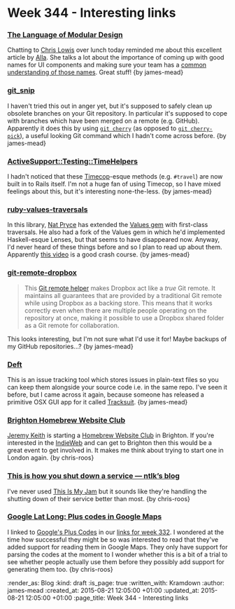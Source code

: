 Week 344 - Interesting links
============================

### [The Language of Modular Design](http://alistapart.com/article/language-of-modular-design)

Chatting to [Chris Lowis](http://chrislowis.co.uk) over lunch today reminded me about this excellent article by [Alla](http://www.craftui.com/). She talks a lot about the importance of coming up with good names for UI components and making sure your team has a [common understanding of those names](http://martinfowler.com/bliki/UbiquitousLanguage.html). Great stuff! {by james-mead}


### [git_snip](https://github.com/htanata/git_snip)

I haven't tried this out in anger yet, but it's supposed to safely clean up obsolete branches on your Git repository. In particular it's supposed to cope with branches which have been merged on a remote (e.g. GitHub). Apparently it does this by using [`git cherry`](https://www.kernel.org/pub/software/scm/git/docs/git-cherry.html) (as opposed to [`git cherry-pick`](https://www.kernel.org/pub/software/scm/git/docs/git-cherry-pick.html)), a useful looking Git command which I hadn't come across before. {by james-mead}


### [ActiveSupport::Testing::TimeHelpers](http://api.rubyonrails.org/classes/ActiveSupport/Testing/TimeHelpers.html)

I hadn't noticed that these [Timecop](https://github.com/travisjeffery/timecop)-esque methods (e.g. `#travel`) are now built in to Rails itself. I'm not a huge fan of using Timecop, so I have mixed feelings about this, but it's interesting none-the-less. {by james-mead}


### [ruby-values-traversals](https://github.com/npryce/ruby-values-traversals)

In this library, [Nat Pryce](http://www.natpryce.com/) has extended the [Values gem](https://github.com/tcrayford/Values) with first-class traversals. He also had a fork of the Values gem in which he'd implemented Haskell-esque Lenses, but that seems to have disappeared now. Anyway, I'd never heard of these things before and so I plan to read up about them. Apparently [this video](https://www.youtube.com/watch?v=cefnmjtAolY) is a good crash course. {by james-mead}


### [git-remote-dropbox](https://git.io/dropbox)

> This [Git remote helper](https://www.kernel.org/pub/software/scm/git/docs/gitremote-helpers.html) makes Dropbox act like a *true* Git remote. It maintains all guarantees that are provided by a traditional Git remote while using Dropbox as a backing store. This means that it works correctly even when there are multiple people operating on the repository at once, making it possible to use a Dropbox shared folder as a Git remote for collaboration.

This looks interesting, but I'm not sure what I'd use it for! Maybe backups of my GitHub repositories...? {by james-mead}


### [Deft](https://github.com/npryce/deft/wiki/Quickstart-Guide)

This is an issue tracking tool which stores issues in plain-text files so you can keep them alongside your source code i.e. in the same repo. I've seen it before, but I came across it again, because someone has released a primitive OSX GUI app for it called [Tracksuit](https://github.com/kingsleyh/tracksuit). {by james-mead}


### [Brighton Homebrew Website Club](https://adactio.com/journal/9350)

[Jeremy Keith][jeremy-keith] is starting a [Homebrew Website Club][hwc] in Brighton. If you're interested in the [IndieWeb][] and can get to Brighton then this would be a great event to get involved in. It makes me think about trying to start one in London again. {by chris-roos}


### [This is how you shut down a service — ntlk’s blog](http://ntlk.net/2015/08/13/this-is-how-you-shut-down-a-service/)

I've never used [This Is My Jam][this-is-my-jam] but it sounds like they're handling the shutting down of their service better than most. {by chris-roos}


### [Google Lat Long: Plus codes in Google Maps](http://google-latlong.blogspot.co.uk/2015/08/plus-codes-new-way-to-help-pinpoint.html)

I linked to [Google's Plus Codes][pluscodes] in our [links for week 332][week-332-links]. I wondered at the time how successful they might be so was interested to read that they've added support for reading them in Google Maps. They only have support for parsing the codes at the moment to I wonder whether this is a bit of a trial to see whether people actually use them before they possibly add support for generating them too. {by chris-roos}


[hwc]: https://indiewebcamp.com/Homebrew_Website_Club
[indieweb]: https://indiewebcamp.com
[jeremy-keith]: https://adactio.com/
[pluscodes]: https://plus.codes/
[this-is-my-jam]: https://www.thisismyjam.com/
[week-332-links]: /week-332-links


:render_as: Blog
:kind: draft
:is_page: true
:written_with: Kramdown
:author: james-mead
:created_at: 2015-08-21 12:05:00 +01:00
:updated_at: 2015-08-21 12:05:00 +01:00
:page_title: Week 344 - Interesting links
